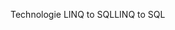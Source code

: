 <span data-ttu-id="4c9b3-101">Technologie LINQ to SQL</span><span class="sxs-lookup"><span data-stu-id="4c9b3-101">LINQ to SQL</span></span>